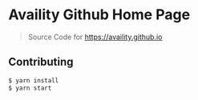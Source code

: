 # Availity Github Home Page
> Source Code for https://availity.github.io

## Contributing

```bash
$ yarn install
$ yarn start
```
